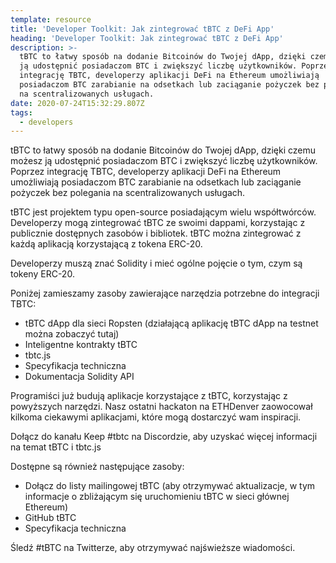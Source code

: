 ```yaml
---
template: resource
title: 'Developer Toolkit: Jak zintegrować tBTC z DeFi App'
heading: 'Developer Toolkit: Jak zintegrować tBTC z DeFi App'
description: >-
  tBTC to łatwy sposób na dodanie Bitcoinów do Twojej dApp, dzięki czemu możesz
  ją udostępnić posiadaczom BTC i zwiększyć liczbę użytkowników. Poprzez
  integrację TBTC, developerzy aplikacji DeFi na Ethereum umożliwiają
  posiadaczom BTC zarabianie na odsetkach lub zaciąganie pożyczek bez polegania
  na scentralizowanych usługach.
date: 2020-07-24T15:32:29.807Z
tags:
  - developers
---
```

tBTC to łatwy sposób na dodanie Bitcoinów do Twojej dApp, dzięki czemu możesz ją udostępnić posiadaczom BTC i zwiększyć liczbę użytkowników. Poprzez integrację TBTC, developerzy aplikacji DeFi na Ethereum umożliwiają posiadaczom BTC zarabianie na odsetkach lub zaciąganie pożyczek bez polegania na scentralizowanych usługach.

tBTC jest projektem typu open-source posiadającym wielu współtwórców. Developerzy mogą zintegrować tBTC ze swoimi dappami, korzystając z publicznie dostępnych zasobów i bibliotek. tBTC można zintegrować z każdą aplikacją korzystającą z tokena ERC-20.

Developerzy muszą znać Solidity i mieć ogólne pojęcie o tym, czym są tokeny ERC-20.

Poniżej zamieszamy zasoby zawierające narzędzia potrzebne do integracji TBTC:

* tBTC dApp dla sieci Ropsten (działającą aplikację tBTC dApp na testnet można zobaczyć tutaj)
* Inteligentne kontrakty tBTC
* tbtc.js
* Specyfikacja techniczna
* Dokumentacja Solidity API

Programiści już budują aplikacje korzystające z tBTC, korzystając z powyższych narzędzi. Nasz ostatni hackaton na ETHDenver zaowocował kilkoma ciekawymi aplikacjami, które mogą dostarczyć wam inspiracji.

Dołącz do kanału Keep #tbtc na Discordzie, aby uzyskać więcej informacji na temat tBTC i tbtc.js

Dostępne są również następujące zasoby:

* Dołącz do listy mailingowej tBTC (aby otrzymywać aktualizacje, w tym informacje o zbliżającym się uruchomieniu tBTC w sieci głównej Ethereum) 
* GitHub tBTC
* Specyfikacja techniczna

Śledź #tBTC na Twitterze, aby otrzymywać najświeższe wiadomości.
